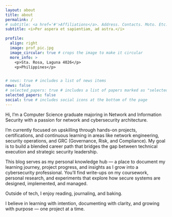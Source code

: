 ```yaml
---
layout: about
title: about
permalink: /
# subtitle: <a href='#'>Affiliations</a>. Address. Contacts. Moto. Etc.
subtitle: <i>Per aspera et sapientiam, ad astra.</i>

profile:
  align: right
  image: prof_pic.jpg
  image_circular: true # crops the image to make it circular
  more_info: >
    <p>Sta. Rosa, Laguna 4026</p>
    <p>Philippines</p>


# news: true # includes a list of news items
news: false
# selected_papers: true # includes a list of papers marked as "selected={true}"
selected_papers: false
social: true # includes social icons at the bottom of the page
---
```


<!-- Write your biography here. Tell the world about yourself. Link to your favorite [subreddit](http://reddit.com). You can put a picture in, too. The code is already in, just name your picture `prof_pic.jpg` and put it in the `img/` folder.

Put your address / P.O. box / other info right below your picture. You can also disable any of these elements by editing `profile` property of the YAML header of your `_pages/about.md`. Edit `_bibliography/papers.bib` and Jekyll will render your [publications page](/al-folio/publications/) automatically.

Link to your social media connections, too. This theme is set up to use [Font Awesome icons](https://fontawesome.com/) and [Academicons](https://jpswalsh.github.io/academicons/), like the ones below. Add your Facebook, Twitter, LinkedIn, Google Scholar, or just disable all of them. -->

Hi, I’m a Computer Science graduate majoring in Network and Information Security with a passion for network and cybersecurity architecture.

I’m currently focused on upskilling through hands-on projects, certifications, and continuous learning in areas like network engineering, security operations, and GRC (Governance, Risk, and Compliance). My goal is to build a blended career path that bridges the gap between technical execution and strategic security leadership.

This blog serves as my personal knowledge hub — a place to document my learning journey, project progress, and insights as I grow into a cybersecurity professional. You’ll find write-ups on my coursework, personal research, and experiments that explore how secure systems are designed, implemented, and managed.

Outside of tech, I enjoy reading, journaling, and baking.

I believe in learning with intention, documenting with clarity, and growing with purpose — one project at a time.
